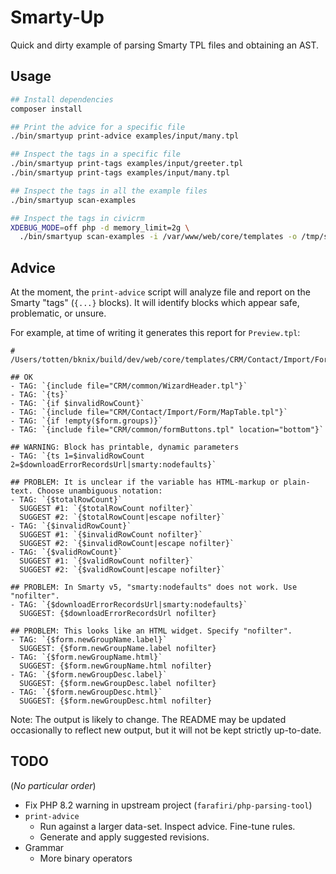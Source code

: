 # Smarty-Up

Quick and dirty example of parsing Smarty TPL files and obtaining an AST.

## Usage

```bash
## Install dependencies
composer install

## Print the advice for a specific file
./bin/smartyup print-advice examples/input/many.tpl

## Inspect the tags in a specific file
./bin/smartyup print-tags examples/input/greeter.tpl
./bin/smartyup print-tags examples/input/many.tpl

## Inspect the tags in all the example files
./bin/smartyup scan-examples

## Inspect the tags in civicrm
XDEBUG_MODE=off php -d memory_limit=2g \
  ./bin/smartyup scan-examples -i /var/www/web/core/templates -o /tmp/scan-results
```

## Advice

At the moment, the `print-advice` script will analyze file and report on the
Smarty "tags" (`{...}` blocks).  It will identify blocks which appear safe,
problematic, or unsure.

For example, at time of writing it generates this report for `Preview.tpl`:

```
# /Users/totten/bknix/build/dev/web/core/templates/CRM/Contact/Import/Form/Preview.tpl

## OK
- TAG: `{include file="CRM/common/WizardHeader.tpl"}`
- TAG: `{ts}`
- TAG: `{if $invalidRowCount}`
- TAG: `{include file="CRM/Contact/Import/Form/MapTable.tpl"}`
- TAG: `{if !empty($form.groups)}`
- TAG: `{include file="CRM/common/formButtons.tpl" location="bottom"}`

## WARNING: Block has printable, dynamic parameters
- TAG: `{ts 1=$invalidRowCount 2=$downloadErrorRecordsUrl|smarty:nodefaults}`

## PROBLEM: It is unclear if the variable has HTML-markup or plain-text. Choose unambiguous notation:
- TAG: `{$totalRowCount}`
  SUGGEST #1: `{$totalRowCount nofilter}`
  SUGGEST #2: `{$totalRowCount|escape nofilter}`
- TAG: `{$invalidRowCount}`
  SUGGEST #1: `{$invalidRowCount nofilter}`
  SUGGEST #2: `{$invalidRowCount|escape nofilter}`
- TAG: `{$validRowCount}`
  SUGGEST #1: `{$validRowCount nofilter}`
  SUGGEST #2: `{$validRowCount|escape nofilter}`

## PROBLEM: In Smarty v5, "smarty:nodefaults" does not work. Use "nofilter".
- TAG: `{$downloadErrorRecordsUrl|smarty:nodefaults}`
  SUGGEST: {$downloadErrorRecordsUrl nofilter}

## PROBLEM: This looks like an HTML widget. Specify "nofilter".
- TAG: `{$form.newGroupName.label}`
  SUGGEST: {$form.newGroupName.label nofilter}
- TAG: `{$form.newGroupName.html}`
  SUGGEST: {$form.newGroupName.html nofilter}
- TAG: `{$form.newGroupDesc.label}`
  SUGGEST: {$form.newGroupDesc.label nofilter}
- TAG: `{$form.newGroupDesc.html}`
  SUGGEST: {$form.newGroupDesc.html nofilter}
```

Note: The output is likely to change. The README may be updated occasionally
to reflect new output, but it will not be kept strictly up-to-date.

## TODO

(*No particular order*)

* Fix PHP 8.2 warning in upstream project (`farafiri/php-parsing-tool`)
* `print-advice`
    * Run against a larger data-set. Inspect advice. Fine-tune rules.
    * Generate and apply suggested revisions.
* Grammar
    * More binary operators
